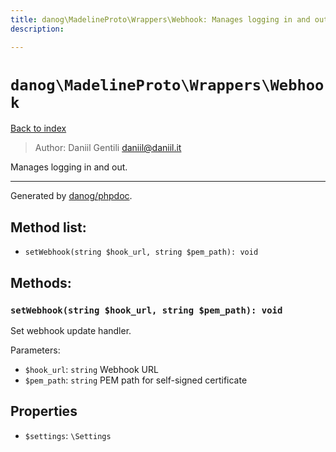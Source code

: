 ```yaml
---
title: danog\MadelineProto\Wrappers\Webhook: Manages logging in and out.
description: 

---
```

# `danog\MadelineProto\Wrappers\Webhook`
[Back to index](../../../index.md)

> Author: Daniil Gentili <daniil@daniil.it>  
  

Manages logging in and out.  




---
Generated by [danog/phpdoc](https://phpdoc.daniil.it).  
## Method list:
* `setWebhook(string $hook_url, string $pem_path): void`

## Methods:
### `setWebhook(string $hook_url, string $pem_path): void`

Set webhook update handler.


Parameters:
* `$hook_url`: `string` Webhook URL  
* `$pem_path`: `string` PEM path for self-signed certificate  



## Properties
* `$settings`: `\Settings` 